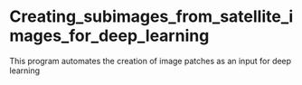 # Creating_subimages_from_satellite_images_for_deep_learning
This program automates the creation of image patches as an input for deep learning
